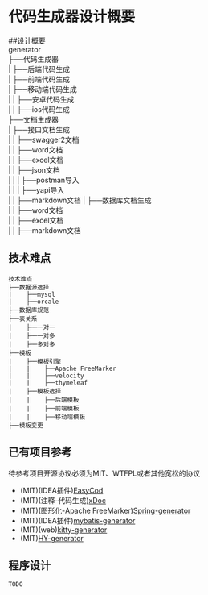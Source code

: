 # 代码生成器设计概要  
##设计概要  
    generator  
    ├──代码生成器  
    |    ├──后端代码生成  
    |    ├──前端代码生成  
    |    ├──移动端代码生成  
    |    |    ├──安卓代码生成  
    |    |    ├──ios代码生成  
    ├──文档生成器  
    |    ├──接口文档生成  
    |    |    ├──swagger2文档  
    |    |    ├──word文档  
    |    |    ├──excel文档  
    |    |    ├──json文档  
    |    |    |    ├──postman导入  
    |    |    |    ├──yapi导入  
    |    |    ├──markdown文档 
    |    ├──数据库文档生成  
    |    |    ├──word文档  
    |    |    ├──excel文档  
    |    |    ├──markdown文档    

## 技术难点  
    技术难点  
    ├──数据源选择  
    |    ├──mysql  
    |    ├──orcale  
    ├──数据库规范
    ├──表关系  
    |    ├──一对一  
    |    ├──一对多  
    |    ├──多对多  
    ├──模板  
    |    ├──模板引擎
    |    |    ├──Apache FreeMarker
    |    |    ├──velocity
    |    |    ├──thymeleaf
    |    ├──模板选择
    |    |    ├──后端模板  
    |    |    ├──前端模板  
    |    |    ├──移动端模板  
    ├──模板变更  
## 已有项目参考   
待参考项目开源协议必须为MIT、WTFPL或者其他宽松的协议  
* (MIT)(IDEA插件)[EasyCod](https://gitee.com/makejava/EasyCode)  
* (MIT)(注释-代码生成)[xDoc](https://gitee.com/treeleaf/xDoc)  
* (MIT)(图形化-Apache FreeMarker)[Spring-generator](https://gitee.com/duhua/Spring-generator)
* (MIT)(IDEA插件)[mybatis-generator](https://gitee.com/rohou/mybatis-generator)
* (MIT)(web)[kitty-generator](https://gitee.com/liuge1988/kitty-generator)
* (MIT)[HY-generator](https://gitee.com/luanhaoyu/crud-generator)

## 程序设计
    TODO
